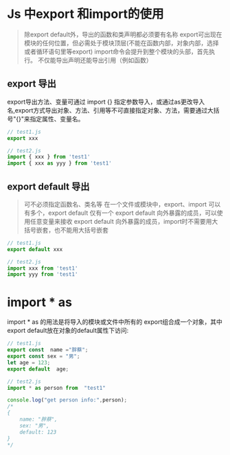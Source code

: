 # Js 中export 和import的使用

> 除export default外，导出的函数和类声明都必须要有名称
> export可出现在模块的任何位置，但必需处于模块顶层(不能在函数内部，对象内部，选择或者循环语句里等export)
> import命令会提升到整个模块的头部，首先执行。
> 不仅能导出声明还能导出引用（例如函数）


## export 导出
export导出方法、变量可通过 import {} 指定参数导入，或通过as更改导入名,export方式导出对象、方法、引用等不可直接指定对象、方法，需要通过大括号"{}"来指定属性、变量名。

```javascript
// test1.js
export xxx

// test2.js
import { xxx } from 'test1'
import { xxx as yyy } from 'test1'
```

## export default 导出

> 可不必须指定函数名、类名等
> 在一个文件或模块中，export、import 可以有多个，export default 仅有一个
> export default 向外暴露的成员，可以使用任意变量来接收
> export default 向外暴露的成员，import时不需要用大括号嵌套，也不能用大括号嵌套

```javascript
// test1.js
export default xxx

// test2.js
import xxx from 'test1'
import yyy from 'test1'
```

# import * as
import * as 的用法是将导入的模块或文件中所有的 export组合成一个对象，其中export default放在对象的default属性下访问:

```javascript
// test1.js
export const  name ="胖蔡";
export const sex = "男";
let age = 123;
export default  age;

// test2.js
import * as person from  "test1"

console.log("get person info:",person);
/*
{
    name: "胖蔡", 
    sex: "男", 
    default: 123
}
*/

```

